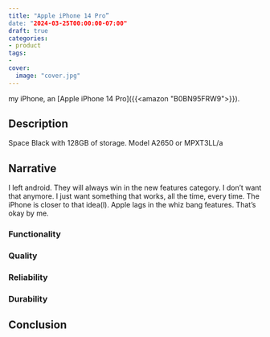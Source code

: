 ```yaml
---
title: "Apple iPhone 14 Pro”
date: "2024-03-25T00:00:00-07:00"
draft: true
categories:
- product
tags:
- 
cover:
  image: "cover.jpg"
---
```

my iPhone, an [Apple iPhone 14 Pro]({{<amazon "B0BN95FRW9">}}).
<!--more-->
## Description
Space Black with 128GB of storage. Model A2650 or MPXT3LL/a
## Narrative
I left android. They will always win in the new features category. I don’t want that anymore. I just want something that works, all the time, every time. The iPhone is closer to that idea(l). Apple lags in the whiz bang features. That’s okay by me. 
### Functionality

### Quality

### Reliability

### Durability

## Conclusion